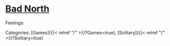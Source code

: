 # [Bad North](https://www.badnorth.com/)



Feelings:

Categories:
[Games]({{< relref "/" >}}?Games=true),
[Solitary]({{< relref "/" >}}?Solitary=true)